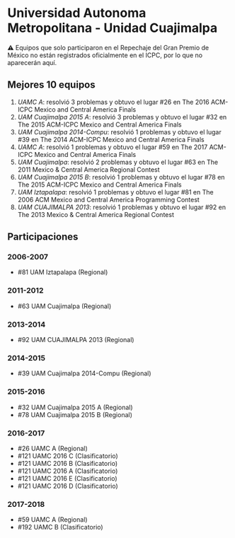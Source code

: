 # Universidad Autonoma Metropolitana - Unidad Cuajimalpa

:warning: Equipos que solo participaron en el Repechaje del Gran Premio de México no están registrados oficialmente en el ICPC, por lo que no aparecerán aquí.

## Mejores 10 equipos

1. _UAMC A_: resolvió 3 problemas y obtuvo el lugar #26 en The 2016 ACM-ICPC Mexico and Central America Finals
1. _UAM Cuajimalpa 2015 A_: resolvió 3 problemas y obtuvo el lugar #32 en The 2015 ACM-ICPC Mexico and Central America Finals
1. _UAM Cuajimalpa 2014-Compu_: resolvió 1 problemas y obtuvo el lugar #39 en The 2014 ACM-ICPC Mexico and Central America Finals
1. _UAMC A_: resolvió 1 problemas y obtuvo el lugar #59 en The 2017 ACM-ICPC Mexico and Central America Finals
1. _UAM Cuajimalpa_: resolvió 2 problemas y obtuvo el lugar #63 en The 2011 Mexico & Central America Regional Contest
1. _UAM Cuajimalpa 2015 B_: resolvió 1 problemas y obtuvo el lugar #78 en The 2015 ACM-ICPC Mexico and Central America Finals
1. _UAM Iztapalapa_: resolvió 1 problemas y obtuvo el lugar #81 en The 2006 ACM Mexico and Central America Programming Contest
1. _UAM CUAJIMALPA 2013_: resolvió 1 problemas y obtuvo el lugar #92 en The 2013 Mexico & Central America Regional Contest

## Participaciones

### 2006-2007

- #81 UAM Iztapalapa (Regional)

### 2011-2012

- #63 UAM Cuajimalpa (Regional)

### 2013-2014

- #92 UAM CUAJIMALPA 2013 (Regional)

### 2014-2015

- #39 UAM Cuajimalpa 2014-Compu (Regional)

### 2015-2016

- #32 UAM Cuajimalpa 2015 A (Regional)
- #78 UAM Cuajimalpa 2015 B (Regional)

### 2016-2017

- #26 UAMC A (Regional)
- #121 UAMC 2016 C (Clasificatorio)
- #121 UAMC 2016 B (Clasificatorio)
- #121 UAMC 2016 A (Clasificatorio)
- #121 UAMC 2016 E (Clasificatorio)
- #121 UAMC 2016 D (Clasificatorio)

### 2017-2018

- #59 UAMC A (Regional)
- #192 UAMC B (Clasificatorio)



